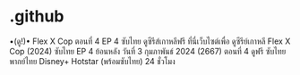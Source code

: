 # .github
•(ดู!)• Flex X Cop ตอนที่ 4 EP 4 ซับไทย ดูซีรีส์เกาหลีฟรี ที่นี่เว็บไซต์เพื่อ ดูซีรีย์เกาหลี Flex X Cop (2024) ซับไทย EP 4 ย้อนหลัง วันที่ 3 กุมภาพันธ์ 2024 (2667) ตอนที่ 4 ดูฟรี ซับไทย พากย์ไทย Disney+ Hotstar (พร้อมซับไทย) 24 ชั่วโมง
